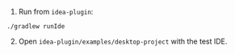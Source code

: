 1. Run from `idea-plugin`:
```
./gradlew runIde
```
2. Open `idea-plugin/examples/desktop-project` with the test IDE.